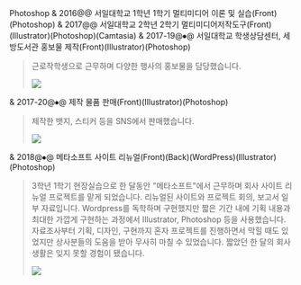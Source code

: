 Photoshop
& 2016@@ 서일대학교 1학년 1학기 멀티미디어 이론 및 실습(Front)(Photoshop)
& 2017@@ 서일대학교 2학년 2학기 멀티미디어저작도구(Front)(Illustrator)(Photoshop)(Camtasia)
& 2017-19@⦁@ 서일대학교 학생상담센터, 세방도서관 홍보물 제작(Front)(Illustrator)(Photoshop)
> 근로작학생으로 근무하며 다양한 행사의 홍보물을 담당했습니다.
> <div class="modal-img-block"><div class="modal-img one-block"><img src="resources/img/hashtag/ill_1.png"/></div></div>
& 2017-20@⦁@ 제작 물품 판매(Front)(Illustrator)(Photoshop)
> 제작한 뱃지, 스티커 등을 SNS에서 판매했습니다.
> <div class="modal-img-block"><div class="modal-img one-block"><img src="resources/img/hashtag/ill_3.png"/></div></div>
& 2018@⦁@ 메타소프트 사이트 리뉴얼(Front)(Back)(WordPress)(Illustrator)(Photoshop)
> 3학년 1학기 현장실습으로 한 달동안 "메타소프트"에서 근무하며 회사 사이트 리뉴얼 프로젝트를 맡게 되었습니다.
> 리뉴얼된 사이트와 프로젝트 회의, 보고서 일부 자료입니다.
> Wordpress를 독학하며 구현했지만 짧은 기간 내에 기획 내용과 최대한 가깝게 구현하는 과정에서 Illustrator, Photoshop 등을 사용했습니다.
> 자료조사부터 기획, 디자인, 구현까지 혼자 프로젝트를 진행하면서 막힐 때도 있었지만 상사분들의 도움을 받아 무사히 마칠 수 있었습니다.
> 짧았던 한 달의 회사생활은 잊지 못할 경험이 됐습니다.
> <div class="modal-img-block"><div class="modal-img one-block"><img src="resources/img/hashtag/ill_2.png"/></div></div>